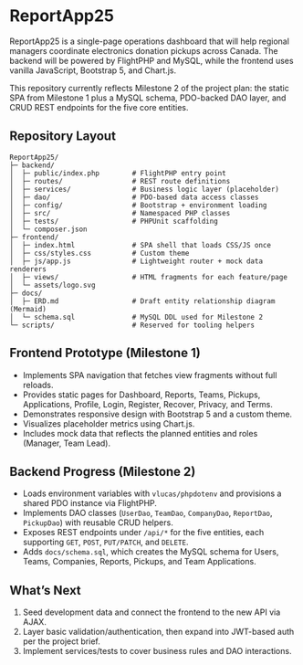 # ReportApp25

ReportApp25 is a single-page operations dashboard that will help regional managers coordinate electronics donation pickups across Canada. The backend will be powered by FlightPHP and MySQL, while the frontend uses vanilla JavaScript, Bootstrap 5, and Chart.js.

This repository currently reflects Milestone 2 of the project plan: the static SPA from Milestone 1 plus a MySQL schema, PDO-backed DAO layer, and CRUD REST endpoints for the five core entities.

## Repository Layout

```
ReportApp25/
├─ backend/
│  ├─ public/index.php        # FlightPHP entry point
│  ├─ routes/                 # REST route definitions
│  ├─ services/               # Business logic layer (placeholder)
│  ├─ dao/                    # PDO-based data access classes
│  ├─ config/                 # Bootstrap + environment loading
│  ├─ src/                    # Namespaced PHP classes
│  ├─ tests/                  # PHPUnit scaffolding
│  └─ composer.json
├─ frontend/
│  ├─ index.html              # SPA shell that loads CSS/JS once
│  ├─ css/styles.css          # Custom theme
│  ├─ js/app.js               # Lightweight router + mock data renderers
│  ├─ views/                  # HTML fragments for each feature/page
│  └─ assets/logo.svg
├─ docs/
│  ├─ ERD.md                  # Draft entity relationship diagram (Mermaid)
│  └─ schema.sql              # MySQL DDL used for Milestone 2
└─ scripts/                   # Reserved for tooling helpers
```

## Frontend Prototype (Milestone 1)

- Implements SPA navigation that fetches view fragments without full reloads.
- Provides static pages for Dashboard, Reports, Teams, Pickups, Applications, Profile, Login, Register, Recover, Privacy, and Terms.
- Demonstrates responsive design with Bootstrap 5 and a custom theme.
- Visualizes placeholder metrics using Chart.js.
- Includes mock data that reflects the planned entities and roles (Manager, Team Lead).

## Backend Progress (Milestone 2)

- Loads environment variables with `vlucas/phpdotenv` and provisions a shared PDO instance via FlightPHP.
- Implements DAO classes (`UserDao`, `TeamDao`, `CompanyDao`, `ReportDao`, `PickupDao`) with reusable CRUD helpers.
- Exposes REST endpoints under `/api/*` for the five entities, each supporting `GET`, `POST`, `PUT/PATCH`, and `DELETE`.
- Adds `docs/schema.sql`, which creates the MySQL schema for Users, Teams, Companies, Reports, Pickups, and Team Applications.

## What’s Next

1. Seed development data and connect the frontend to the new API via AJAX.
2. Layer basic validation/authentication, then expand into JWT-based auth per the project brief.
3. Implement services/tests to cover business rules and DAO interactions.
